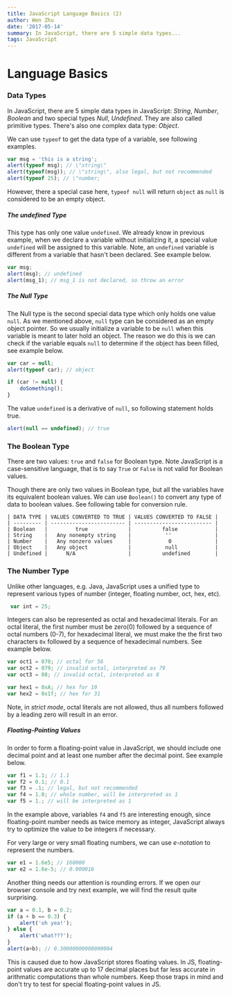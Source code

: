 ```yaml
---
title: JavaScript Language Basics (2)
author: Wen Zhu
date: '2017-05-14'
summary: In JavaScript, there are 5 simple data types...
tags: JavaScript
---
```


# Language Basics

### Data Types

In JavaScript, there are 5 simple data types in JavaScript: *String*, *Number*, *Boolean* and two special types *Null*, *Undefined*. They are also called primitive types. There's also one complex data type: *Object*.

We can use `typeof` to get the data type of a variable, see following examples.

```JavaScript
var msg = 'this is a string';
alert(typeof msg); // \"string\"
alert(typeof(msg)); // \"string\", also legal, but not recommended
alert(typeof 25); // \"number;
```

However, there a special case here, `typeof null` will return `object` as `null` is considered to be an empty object.

##### The undefined Type

This type has only one value `undefined`. We already know in previous example, when we declare a variable without initializing it, a special value `undefined` will be assigned to this variable. Note, an `undefined` variable is different from a variable that hasn't been declared. See example below.

```JavaScript
var msg;
alert(msg); // undefined
alert(msg_1); // msg_1 is not declared, so throw an error
```

##### The Null Type

The Null type is the second special data type which only holds one value `null`. As we mentioned above, `null` type can be considered as an empty object pointer. So we usually initialize a variable to be `null` when this variable is meant to later hold an object.
The reason we do this is we can check if the variable equals `null` to determine if the object has been filled, see example below.

```JavaScript
var car = null;
alert(typeof car); // object

if (car != null) {
    doSomething();
}
```

The value `undefined` is a derivative of `null`, so following statement holds true.

```JavaScript
alert(null == undefined); // true
```

### The Boolean Type

There are two values: `true` and `false` for Boolean type. Note JavaScript is a case-sensitive language, that is to say `True` or `False` is not valid for Boolean values.

Though there are only two values in Boolean type, but all the variables have its equivalent boolean values. We can use `Boolean()` to convert any type of data to boolean values. See following table for conversion rule.
    
    | DATA TYPE | VALUES CONVERTED TO TRUE | VALUES CONVERTED TO FALSE |
    | --------- | ------------------------ | ------------------------- |
    | Boolean   |         true             |          false            |
    | String    |   Any nonempty string    |           ''              |
    | Number    |   Any nonzero values     |            0              |
    | Object    |   Any object             |           null            |
    | Undefined |      N/A                 |          undefined        |

### The Number Type

Unlike other languages, e.g. Java, JavaScript uses a unified type to represent various types of number (integer, floating number, oct, hex, etc). 

```JavaScript
 var int = 25;
```
Integers can also be represented as octal and hexadecimal literals. For an octal literal, the first number must be zero(0) followed by a sequence of octal numbers (0-7), for hexadecimal literal, we must make the the first two characters `0x` followed by a sequence of hexadecimal numbers. See example below.

```JavaScript
var oct1 = 070; // octal for 56
var oct2 = 079; // invalid octal, interpreted as 79
var oct3 = 08; // invalid octal, interpreted as 8

var hex1 = 0xA; // hex for 10
var hex2 = 0x1f; // hex for 31
```

Note, in *strict mode*, octal literals are not allowed, thus all numbers followed by a leading zero will result in an error.

##### Floating-Pointing Values

In order to form a floating-point value in JavaScript, we should include one decimal point and at least one number after the decimal point. See example below.

```JavaScript
var f1 = 1.1; // 1.1
var f2 = 0.1; // 0.1
var f3 = .1; // legal, but not recommended
var f4 = 1.0; // whole number, will be interpreted as 1
var f5 = 1.; // will be interpreted as 1
```

In the example above, variables `f4` and `f5` are interesting enough, since floating-point number needs as twice memory as integer, JavaScript always try to optimize the value to be integers if necessary.

For very large or very small floating numbers, we can use *e-notation* to represent the numbers.

```JavaScript
var e1 = 1.6e5; // 160000
var e2 = 1.6e-5; // 0.000016
```

Another thing needs our attention is rounding errors. If we open our browser console and try next example, we will find the result quite surprising.

```JavaScript
var a = 0.1, b = 0.2;
if (a + b == 0.3) {
    alert('oh yea!');
} else {
    alert('what???');
}
alert(a+b); // 0.30000000000000004
```

This is caused due to how JavaScript stores floating values. In JS, floating-point values are accurate up to 17 decimal places but far less accurate in arithmatic computations than whole numbers. Keep those traps in mind and don't try to test for special floating-point values in JS.
